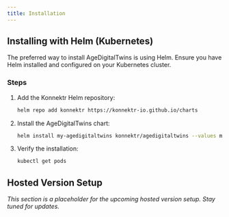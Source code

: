 ```yaml
---
title: Installation
---
```


## Installing with Helm (Kubernetes)

The preferred way to install AgeDigitalTwins is using Helm. Ensure you have Helm installed and configured on your Kubernetes cluster.

### Steps

1. Add the Konnektr Helm repository:

   ```bash
   helm repo add konnektr https://konnektr-io.github.io/charts
   ```

2. Install the AgeDigitalTwins chart:

   ```bash
   helm install my-agedigitaltwins konnektr/agedigitaltwins --values my-values.yaml
   ```

3. Verify the installation:

   ```bash
   kubectl get pods
   ```

## Hosted Version Setup

_This section is a placeholder for the upcoming hosted version setup. Stay tuned for updates._
